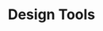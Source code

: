---
title: Design Tools
description: Tools to use to make the life as a designer easier.
image: 

# Badge style
style:
    background: "#F57600"
    color: "#000"
---